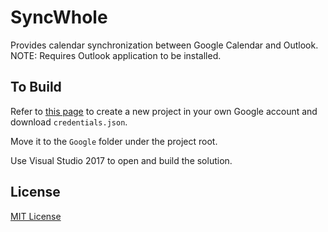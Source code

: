 # SyncWhole

Provides calendar synchronization between Google Calendar and Outlook.
NOTE: Requires Outlook application to be installed.

## To Build

Refer to [this page](https://developers.google.com/calendar/quickstart/dotnet) to create a new project in your own Google account and download `credentials.json`.

Move it to the `Google` folder under the project root.

Use Visual Studio 2017 to open and build the solution.

## License

[MIT License](LICENSE)
